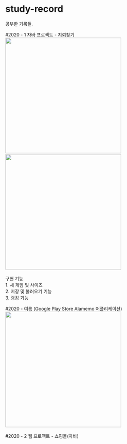 # study-record
공부한 기록들.

#2020 - 1
자바 프로젝트 - 지뢰찾기<br>
<img width="360" src="https://user-images.githubusercontent.com/63734277/103009377-078deb00-457a-11eb-85e4-0c5ceaf9eb1f.png">&nbsp;&nbsp;&nbsp;&nbsp;
<img width="360" src="https://user-images.githubusercontent.com/63734277/103009822-af0b1d80-457a-11eb-9ee5-0cac705d281f.png">&nbsp;&nbsp;&nbsp;&nbsp;
<p>
구현 기능<br>
  1. 새 게임 및 사이즈<br>
  2. 저장 및 불러오기 기능<br>
  3. 랭킹 기능 <br>
</p>


#2020 - 여름 
(Google Play Store Alamemo 어플리케이션)<br>
<img width="360" src="https://user-images.githubusercontent.com/63734277/103010966-8126d880-457c-11eb-9abf-6781e4b5a9d3.png">&nbsp;&nbsp;&nbsp;&nbsp;
<p>
  </p>
#2020 - 2
웹 프로젝트 - 쇼핑몰(자바)
